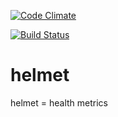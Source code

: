 [![Code Climate](https://codeclimate.com/repos/554426f26956804030009d14/badges/fb6d8a2d9aa72673eb66/gpa.svg)](https://codeclimate.com/repos/554426f26956804030009d14/feed)

[![Build Status](https://travis-ci.org/HealthAPI/helmet.svg)](https://travis-ci.org/HealthAPI/helmet)

# helmet
helmet = health metrics
